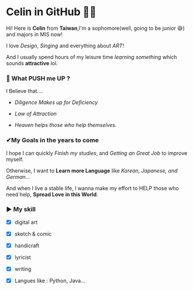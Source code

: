 # Celin in GitHub 🙋‍♀️

Hi! Here is **Celin** from **Taiwan**,I'm a sophomore(well, going to be junior :smile:) and majors in MIS now!

I love *Design*, *Singing* and everything about *ART*! 

And I usually spend hours of my leisure time  *learning something* which sounds **attractive** lol.

### 💪 What PUSH me UP ?

I Believe that....

 - *Diligence Makes up for Deficiency* </font> 
 
 -  *Law of Attraction* </font> 
 
 -  *Heaven helps those who help themselves.* </font> 
 
 
### ✔My Goals in the years to come

I hope I can quickly *Finish my studies*, and *Getting an Great Job* to improve myself.

Otherwise, I want to **Learn more Language** like *Korean, Japanese, and German*...

And when I live a stable life, I wanna make my effort to HELP those who need help, **Spread Love in this World**</font>.


### ▶ My skill


- [X] digital art

- [X] sketch & comic

- [X] handicraft


- [X] lyricist 

- [X] writing

- [X] Langues like : Python, Java...


